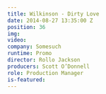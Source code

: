 ```yaml
---
title: Wilkinson - Dirty Love
date: 2014-08-27 13:35:00 Z
position: 36
img: 
video: 
company: Somesuch
runtime: Promo
director: Rollo Jackson
producers: Scott O’Donnell
role: Production Manager
is-featured: 
---
```


